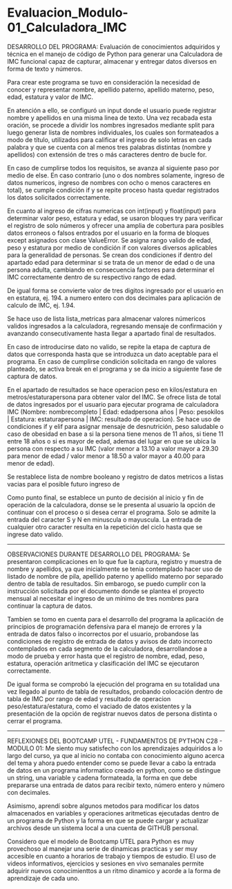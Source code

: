 # Evaluacion_Modulo-01_Calculadora_IMC

DESARROLLO DEL PROGRAMA:
Evaluación de conocimientos adquiridos y técnica en el manejo de código de Python para generar una Calculadora de IMC funcional capaz de capturar, almacenar y entregar datos diversos en forma de texto y números.

Para crear este programa se tuvo en consideración la necesidad de conocer y representar nombre, apellido paterno, apellido materno, peso, edad, estatura y valor de IMC.

En atención a ello, se configuró un input donde el usuario puede registrar nombre y apellidos en una misma linea de texto. Una vez recabada esta oración, se procede a dividir los nombres ingresados mediante split para luego generar lista de nombres individuales, los cuales son formateados a modo de título, utilizados para calificar el ingreso de solo letras en cada palabra y que se cuenta con al menos tres palabras distintas (nombre y apellidos) con extensión de tres o más caracteres dentro de bucle for. 

En caso de cumplirse todos los requisitos, se avanza al siguiente paso por medio de else. En caso contrario (uno o dos nombres solamente, ingreso de datos numericos, ingreso de nombres con ocho o menos caracteres en total), se cumple condición if y se repite proceso hasta quedar registrados los datos solicitados correctamente.

En cuanto al ingreso de cifras numericas con int(input) y float(input) para determinar valor peso, estatura y edad, se usaron bloques try para verificar el registro de solo números y ofrecer una amplia de cobertura para posibles datos erroneos o falsos entrados por el usuario en la forma de bloques except asignados con clase ValueError. Se asigna rango valido de edad, peso y estatura por medio de condición if con valores diversos aplicables para la generalidad de personas. Se crean dos condiciones if dentro del apartado edad para determinar si se trata de un menor de edad o de una persona adulta, cambiando en consecuencia factores para determinar el IMC correctamente dentro de su respectivo rango de edad. 

De igual forma se convierte valor de tres digitos ingresado por el usuario en en estatura, ej. 194. a numero entero con dos decimales para aplicación de calculo de IMC, ej. 1.94.

Se hace uso de lista lista_metricas para almacenar valores númericos validos ingresados a la calculadora, regresando mensaje de confirmación y avanzando consecutivamente hasta llegar a apartado final de resultados.

En caso de introducirse dato no valido, se repite la etapa de captura de datos que corresponda hasta que se introduzca un dato aceptable para el programa. En caso de cumplirse condición solicitada en rango de valores planteado, se activa break en el programa y se da inicio a siguiente fase de captura de datos.

En el apartado de resultados se hace operacion peso en kilos/estatura en metros/estaturapersona para obtener valor del IMC. Se ofrece lista de total de datos ingresados por el usuario para ejecutar programa de calculadora IMC (Nombre: nombrecompleto | Edad: edadpersona años | Peso: pesokilos | Estatura: estaturapersona | IMC: resultado de operacion). Se hace uso de condiciones if y elif para asignar mensaje de desnutrición, peso saludable o caso de obesidad en base a si la persona tiene menos de 11 años, si tiene 11 entre 18 años o si es mayor de edad, ademas del lugar en que se ubica la persona con respecto a su IMC (valor menor a 13.10 a valor mayor a 29.30 para menor de edad / valor menor a 18.50 a valor mayor a 40.00 para menor de edad).

Se restablece lista de nombre booleano y registro de datos metricos a listas vacias para el posible futuro ingreso de 

Como punto final, se establece un punto de decisión al inicio y fin de operación de la calculadora, donse se le presenta al usuario la opción de continuar con el proceso o si desea cerrar el programa. Solo se admite la entrada del caracter S y N en minuscula o mayuscula. La entrada de cualquier otro caracter resulta en la repetición del ciclo hasta que se ingrese dato valido.

-----------------------------

OBSERVACIONES DURANTE DESARROLLO DEL PROGRAMA:
Se presentaron complicaciones en lo que fue la captura, registro y muestra de nombre y apellidos, ya que inicialmente se tenia contemplado hacer uso de listado de nombre de pila, apellido paterno y apellido materno por separado dentro de tabla de resultados. Sin embarogo, se puedo cumplir con la instrucción solicitada por el documento donde se plantea el proyecto mensual al necesitar el ingreso de un mínimo de tres nombres para continuar la captura de datos.

Tambien se tomo en cuenta para el desarrollo del programa la aplicación de principios de programación defensiva para el manejo de errores y la entrada de datos falso o incorrectos por el usuario, probandose las condiciones de registro de entrada de datos y avisos de dato incorrecto contemplados en cada segmento de la calculadora, desarrollandose a modo de prueba y error hasta que el registro de nombre, edad, peso, estatura, operación aritmetica y clasificación del IMC se ejecutaron correctamente. 

De igual forma se comprobó la ejecución del programa en su totalidad una vez llegado al punto de tabla de resultados, probando colocación dentro de tabla de IMC por rango de edad y resultado de operacion peso/estatura/estatura, como el vaciado de datos existentes y la presentación de la opción de registrar nuevos datos de persona distinta o cerrar el programa.

-----------------------------

REFLEXIONES DEL BOOTCAMP UTEL - FUNDAMENTOS DE PYTHON C28 - MODULO 01:
Me siento muy satisfecho con los aprendizajes adquiridos a lo largo del curso, ya que al inicio no contaba con conocimiento alguno acerca del tema y ahora puedo entender como se puede llevar a cabo la entrada de datos en un programa informatico creado en python, como se distingue un string, una variable y cadena formateada, la forma en que debe prepararse una entrada de datos para recibir texto, número entero y número con decimales. 

Asimismo, aprendí sobre algunos metodos para modificar los datos almacenados en variables y operaciones aritmeticas ejecutadas dentro de un programa de Python y la forma en que se puede cargar y actualizar archivos desde un sistema local a una cuenta de GITHUB personal.

Considero que el modelo de Bootcamp UTEL para Python es muy provechoso al manejar una serie de dinamicas practicas y ser muy accesible en cuanto a horarios de trabajo y tiempos de estudio. El uso de videos informativos, ejercicios y sesiones en vivo semanales permite adquirir nuevos conocimienttos a un ritmo dinamico y acorde a la forma de aprendizaje de cada uno.
